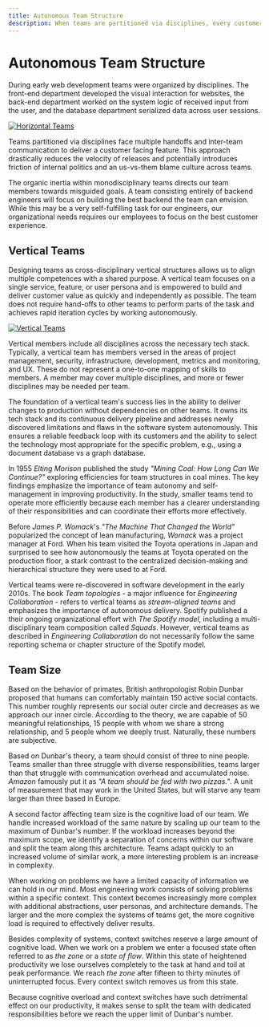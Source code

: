 ```yaml
---
title: Autonomous Team Structure
description: When teams are partitioned via disciplines, every customer-facing feature has multiple inter-team handoffs and inter-team communication to perform. This approach drastically reduces the velocity of releases and potentially introduces friction of internal politics and an us-vs-them blame culture across teams.
---
```


# Autonomous Team Structure

During early web development teams were organized by disciplines. The front-end department developed the visual interaction for websites, the back-end department worked on the system logic of received input from the user, and the database department serialized data across user sessions.

[![Horizontal Teams](../../assets/images/book/collaborating-within-a-company/horizontal-teams.webp)](../../assets/images/book/collaborating-within-a-company/horizontal-teams.png)

Teams partitioned via disciplines face multiple handoffs and inter-team communication to deliver a customer facing feature. This approach drastically reduces the velocity of releases and potentially introduces friction of internal politics and an us-vs-them blame culture across teams.

The organic inertia within monodisciplinary teams directs our team members towards misguided goals. A team consisting entirely of backend engineers will focus on building the best backend the team can envision. While this may be a very self-fulfilling task for our engineers, our organizational needs requires our employees to focus on the best customer experience.

## Vertical Teams

Designing teams as cross-disciplinary vertical structures allows us to align multiple competences with a shared purpose. A vertical team focuses on a single service, feature, or user persona and is empowered to build and deliver customer value as quickly and independently as possible. The team does not require hand-offs to other teams to perform parts of the task and achieves rapid iteration cycles by working autonomously.

[![Vertical Teams](../../assets/images/book/collaborating-within-a-company/vertical-teams.webp)](../../assets/images/book/collaborating-within-a-company/vertical-teams.png)

Vertical members include all disciplines across the necessary tech stack. Typically, a vertical team has members versed in the areas of project management, security, infrastructure, development, metrics and monitoring, and UX. These do not represent a one-to-one mapping of skills to members. A member may cover multiple disciplines, and more or fewer disciplines may be needed per team.

The foundation of a vertical team's success lies in the ability to deliver changes to production without dependencies on other teams. It owns its tech stack and its continuous delivery pipeline and addresses newly discovered limitations and flaws in the software system autonomously. This ensures a reliable feedback loop with its customers and the ability to select the technology most appropriate for the specific problem, e.g., using a document database vs a graph database.

In 1955 *Elting Morison* published the study *"Mining Coal: How Long Can We Continue?"* exploring efficiencies for team structures in coal mines. The key findings emphasize the importance of team autonomy and self-management in improving productivity. In the study, smaller teams tend to operate more efficiently because each member has a clearer understanding of their responsibilities and can coordinate their efforts more effectively.

Before *James P. Womack*'s *"The Machine That Changed the World"* popularized the concept of lean manufacturing, *Womack* was a project manager at Ford. When his team visited the Toyota operations in Japan and surprised to see how autonomously the teams at Toyota operated on the production floor, a stark contrast to the centralized decision-making and hierarchical structure they were used to at Ford.

Vertical teams were re-discovered in software development in the early 2010s. The book *Team topologies* - a major influence for *Engineering Collaboration* - refers to vertical teams as *stream-aligned teams* and emphasizes the importance of autonomous delivery. Spotify published a their ongoing organizational effort with *The Spotify model*, including a multi-disciplinary team composition called *Squads*. However, vertical teams as described in *Engineering Collaboration* do not necessarily follow the same reporting schema or chapter structure of the Spotify model.

## Team Size

Based on the behavior of primates, British anthropologist Robin Dunbar proposed that humans can comfortably maintain 150 active social contacts. This number roughly represents our social outer circle and decreases as we approach our inner circle. According to the theory, we are capable of 50 meaningful relationships, 15 people with whom we share a strong relationship, and 5 people whom we deeply trust. Naturally, these numbers are subjective.

Based on Dunbar's theory, a team should consist of three to nine people. Teams smaller than three struggle with diverse responsibilities, teams larger than that struggle with communication overhead and accumulated noise. *Amazon* famously put it as *"A team should be fed with two pizzas."*. A unit of measurement that may work in the United States, but will starve any team larger than three based in Europe.

A second factor affecting team size is the cognitive load of our team. We handle increased workload of the same nature by scaling up our team to the maximum of Dunbar's number. If the workload increases beyond the maximum scope, we identify a separation of concerns within our software and split the team along this architecture. Teams adapt quickly to an increased volume of similar work, a more interesting problem is an increase in complexity.

When working on problems we have a limited capacity of information we can hold in our mind. Most engineering work consists of solving problems within a specific context. This context becomes increasingly more complex with additional abstractions, user personas, and architecture demands. The larger and the more complex the systems of teams get, the more cognitive load is required to effectively deliver results.

Besides complexity of systems, context switches reserve a large amount of cognitive load. When we work on a problem we enter a focused state often referred to as *the zone* or a *state of flow*. Within this state of heightened productivity we lose ourselves completely to the task at hand and toil at peak performance. We reach *the zone* after fifteen to thirty minutes of uninterrupted focus. Every context switch removes us from this state.

Because cognitive overload and context switches have such detrimental effect on our productivity, it makes sense to split the team with dedicated responsibilities before we reach the upper limit of Dunbar's number.

